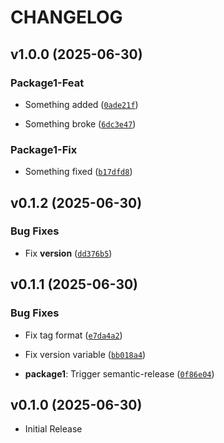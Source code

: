 # CHANGELOG

<!-- version list -->

## v1.0.0 (2025-06-30)

### Package1-Feat

- Something added
  ([`0ade21f`](https://github.com/mdhaber/monorepo/commit/0ade21fab0ba9ad59bf9067e7e7bd3aa7b76a6d4))

- Something broke
  ([`6dc3e47`](https://github.com/mdhaber/monorepo/commit/6dc3e4760efb949f4b4b88eef89231ba8b45b7c3))

### Package1-Fix

- Something fixed
  ([`b17dfd8`](https://github.com/mdhaber/monorepo/commit/b17dfd80c029664df4904b834914cb2a6873bd4c))


## v0.1.2 (2025-06-30)

### Bug Fixes

- Fix __version__
  ([`dd376b5`](https://github.com/mdhaber/monorepo/commit/dd376b5f54106d413ea0c97f08e833e3239d655e))


## v0.1.1 (2025-06-30)

### Bug Fixes

- Fix tag format
  ([`e7da4a2`](https://github.com/mdhaber/monorepo/commit/e7da4a2eef4fe148ca4d8cf390d00ee7e6e8f8c0))

- Fix version variable
  ([`bb018a4`](https://github.com/mdhaber/monorepo/commit/bb018a4f61482e1a0d6d6fdfb10c6389ac448782))

- **package1**: Trigger semantic-release
  ([`0f86e04`](https://github.com/mdhaber/monorepo/commit/0f86e044ed0a3c2338e58857a180a1d7bae00598))


## v0.1.0 (2025-06-30)

- Initial Release
